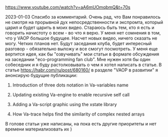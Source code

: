 
https://www.youtube.com/watch?v=aA6mUOmqbmQ&t=70s

2023-01-03
Спасибо за комментарий. Очень рад, что Вам понравилось не смотря на прорывной дух непосредственности и экспромта, который царил и будет царить в моих видео. Стараюсь быть тем, кто я есть и говорить начистоту о всем - во что я верю.
У меня нет сомнения в том, что у VAOP большое будущее.
Насчет новых видео, ничего сказать не могу. Четких планов нет. Будут заседания клуба, будет интересный разговор - обязательно выложу и все смогут посмотреть.
У меня еще вертится идея, как бы "озвучивать" мои статьи в формате обсуждения на заседании "eco-programming fan club".
Мне нужен хотя бы один собеседник и я буду растолковывать о чем я хотел написать в статье.
В статье https://habr.com/ru/post/680160/ в разделе "VAOP в развитии"  я анонсирую будущие публикации:

1. Introduction of three dots notation in Va-variables name

2. Updating existing Va-engine to enable recursive self call

3. Adding a Va-script graphic using the xstate library

4. How Va-trace helps find the similarity of complex nested arrays

В голове статьи уже написаны, на пока есть другие приоритеты и нет времени материализовать их )
